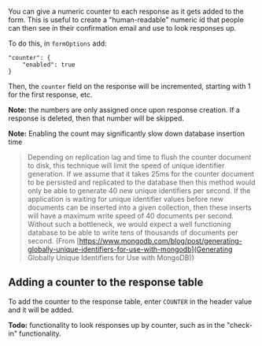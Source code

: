 You can give a numeric counter to each response as it gets added to the form. This is useful to create a "human-readable" numeric id that people can then see in their confirmation email and use to look responses up.

To do this, in `formOptions` add:
```
"counter": {
    "enabled": true
}
```

Then, the `counter` field on the response will be incremented, starting with 1 for the first response, etc.

**Note:** the numbers are only assigned once upon response creation. If a response is deleted, then that number will be skipped.

**Note:** Enabling the count may significantly slow down database insertion time

> Depending on replication lag and time to flush the counter document to disk, this technique will limit the speed of unique identifier generation. If we assume that it takes 25ms for the counter document to be persisted and replicated to the database then this method would only be able to generate 40 new unique identifiers per second. If the application is waiting for unique identifier values before new documents can be inserted into a given collection, then these inserts will have a maximum write speed of 40 documents per second. Without such a bottleneck, we would expect a well functioning database to be able to write tens of thousands of documents per second.
(From [https://www.mongodb.com/blog/post/generating-globally-unique-identifiers-for-use-with-mongodb](Generating Globally Unique Identifiers for Use with MongoDB))

## Adding a counter to the response table
To add the counter to the response table, enter `COUNTER` in the header value and it will be added.

**Todo:** functionality to look responses up by counter, such as in the "check-in" functionality.